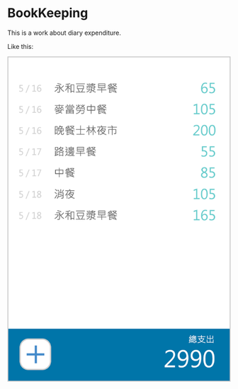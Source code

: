 # **BookKeeping**
This is a work about diary expenditure.

Like this:


![image](https://github.com/Judy3556/BookKeeping/blob/master/BookKeeping/count.png)
